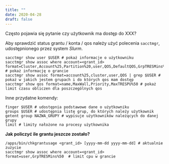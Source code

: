 ```yaml
---
title: ""
date: 2020-04-28
draft: false
--- 
```


Często pojawia się pytanie czy użytkownik ma dostęp do XXX?

Aby sprawdzić status grantu / konta / qos należy użyć polecenia `sacctmgr`, udostępnionego przez system *Slurm*.

```.slurm
sacctmgr show user $USER # pokaż informacje o użytkowniku
sacctmgr show assoc where account=<grant_id> format=Cluster,Account%25,Partition%20,user,QOS,DefaultQOS,GrpTRESMins%50 # pokaż informację o grancie
sacctmgr show assoc format=account%25,cluster,user,QOS | grep $USER # pokaż w jakich jestem grupach i do których qos mam dostęp
sacctmgr show qos format=name,MaxWall,Priority,MaxTRESPU%50 # pokaż limit czasu obliczen dla poszczególnych qos
```

Inne przydatne komendy:

```.slurm
finger $USER # udostępnia podstawowe dane o użytkowniku
groups $USER # udostępnia listę grup, do których należy użytkownik
getent group NAZWA_GRUPY # wypisuje użytkowników należących do danej grupy  
limit # limity nałożone na procesy użytkownika
```

**Jak policzyć ile grantu jeszcze zostało?**

```.slurm
/apps/bin/chkgrantusage <grant_id> [yyyy-mm-dd yyyy-mm-dd] # aktualnie zużycie
sacctmgr show assoc where account=<grant_id> format=user,GrpTRESMins%50  # limit cpu w grancie
```
